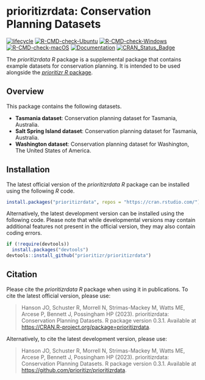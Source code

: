 
<!--- README.md is generated from README.Rmd. Please edit that file -->

# prioritizrdata: Conservation Planning Datasets

[![lifecycle](https://img.shields.io/badge/Lifecycle-stable-brightgreen.svg)](https://lifecycle.r-lib.org/articles/stages.html#stable)
[![R-CMD-check-Ubuntu](https://img.shields.io/github/actions/workflow/status/prioritizr/prioritizrdata/R-CMD-check-ubuntu.yaml?branch=master&label=Ubuntu)](https://github.com/prioritizr/prioritizrdata/actions)
[![R-CMD-check-Windows](https://img.shields.io/github/actions/workflow/status/prioritizr/prioritizrdata/R-CMD-check-windows.yaml?branch=master&label=Windows)](https://github.com/prioritizr/prioritizrdata/actions)
[![R-CMD-check-macOS](https://img.shields.io/github/actions/workflow/status/prioritizr/prioritizrdata/R-CMD-check-macos.yaml?branch=master&label=macOS)](https://github.com/prioritizr/prioritizrdata/actions)
[![Documentation](https://img.shields.io/github/actions/workflow/status/prioritizr/prioritizrdata/documentation.yaml?branch=master&label=Documentation)](https://github.com/prioritizr/prioritizrdata/actions)
[![CRAN\_Status\_Badge](http://www.r-pkg.org/badges/version/prioritizrdata)](https://CRAN.R-project.org/package=prioritizrdata)

The *prioritizrdata R* package is a supplemental package that contains
example datasets for conservation planning. It is intended to be used
alongside the [*prioritizr R* package](https://prioritizr.net).

## Overview

This package contains the following datasets.

-   **Tasmania dataset**: Conservation planning dataset for Tasmania,
    Australia.
-   **Salt Spring Island dataset**: Conservation planning dataset for
    Tasmania, Australia.
-   **Washington dataset**: Conservation planning dataset for
    Washington, The United States of America.

## Installation

The latest official version of the *prioritizrdata R* package can be
installed using the following *R* code.

``` r
install.packages("prioritizrdata", repos = "https://cran.rstudio.com/")
```

Alternatively, the latest development version can be installed using the
following code. Please note that while developmental versions may
contain additional features not present in the official version, they
may also contain coding errors.

``` r
if (!require(devtools))
  install.packages("devtools")
devtools::install_github("prioritizr/prioritizrdata")
```

## Citation

Please cite the *prioritizrdata R* package when using it in
publications. To cite the latest official version, please use:

> Hanson JO, Schuster R, Morrell N, Strimas-Mackey M, Watts ME, Arcese
> P, Bennett J, Possingham HP (2023). prioritizrdata: Conservation
> Planning Datasets. R package version 0.3.1. Available at
> <https://CRAN.R-project.org/package=prioritizrdata>.

Alternatively, to cite the latest development version, please use:

> Hanson JO, Schuster R, Morrell N, Strimas-Mackey M, Watts ME, Arcese
> P, Bennett J, Possingham HP (2023). prioritizrdata: Conservation
> Planning Datasets. R package version 0.3.1. Available at
> <https://github.com/prioritizr/prioritizrdata>.
